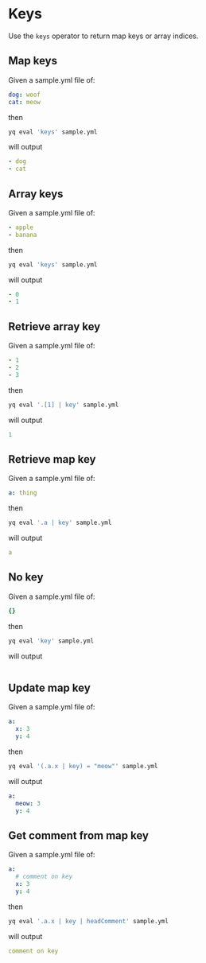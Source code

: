 # Keys

Use the `keys` operator to return map keys or array indices. 

## Map keys
Given a sample.yml file of:
```yaml
dog: woof
cat: meow
```
then
```bash
yq eval 'keys' sample.yml
```
will output
```yaml
- dog
- cat
```

## Array keys
Given a sample.yml file of:
```yaml
- apple
- banana
```
then
```bash
yq eval 'keys' sample.yml
```
will output
```yaml
- 0
- 1
```

## Retrieve array key
Given a sample.yml file of:
```yaml
- 1
- 2
- 3
```
then
```bash
yq eval '.[1] | key' sample.yml
```
will output
```yaml
1
```

## Retrieve map key
Given a sample.yml file of:
```yaml
a: thing
```
then
```bash
yq eval '.a | key' sample.yml
```
will output
```yaml
a
```

## No key
Given a sample.yml file of:
```yaml
{}
```
then
```bash
yq eval 'key' sample.yml
```
will output
```yaml
```

## Update map key
Given a sample.yml file of:
```yaml
a:
  x: 3
  y: 4
```
then
```bash
yq eval '(.a.x | key) = "meow"' sample.yml
```
will output
```yaml
a:
  meow: 3
  y: 4
```

## Get comment from map key
Given a sample.yml file of:
```yaml
a:
  # comment on key
  x: 3
  y: 4
```
then
```bash
yq eval '.a.x | key | headComment' sample.yml
```
will output
```yaml
comment on key
```


